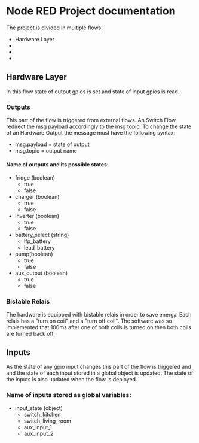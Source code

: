 # Node RED Project documentation

The project is divided in multiple flows:

- Hardware Layer
-
-
-

## Hardware Layer

In this flow state of output gpios is set and state of input gpios is read.

### Outputs

This part of the flow is triggered from external flows. An Switch Flow redirect the msg payload accordingly to the msg topic.
To change the state of an Hardware Output the message must have the following syntax:

- msg.payload = state of output
- msg.topic = output name

#### Name of outputs and its possible states:

- fridge (boolean)
  - true
  - false
- charger (boolean)
  - true
  - false
- inverter (boolean)
  - true
  - false
- battery_select (string)
  - lfp_battery
  - lead_battery
- pump(boolean)
  - true
  - false
- aux_output (boolean)
  - true
  - false

### Bistable Relais

The hardware is equipped with bistable relais in order to save energy. Each relais has a "turn on coil" and a "turn off coil".
The software was so implemented that 100ms after one of both coils is turned on then both coils are turned back off.

## Inputs

As the state of any gpio input changes this part of the flow is triggered and and the state of each input stored in a global object is updated. The state of the inputs is also updated when the flow is deployed.

### Name of inputs stored as global variables:

- input_state (object)
  - switch_kitchen
  - switch_living_room
  - aux_input_1
  - aux_input_2
